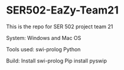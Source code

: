 # SER502-EaZy-Team21
This is the repo for SER 502 project team 21

System:
Windows and Mac OS

Tools used:
swi-prolog
Python

Build:
Install swi-prolog
Pip install pyswip
